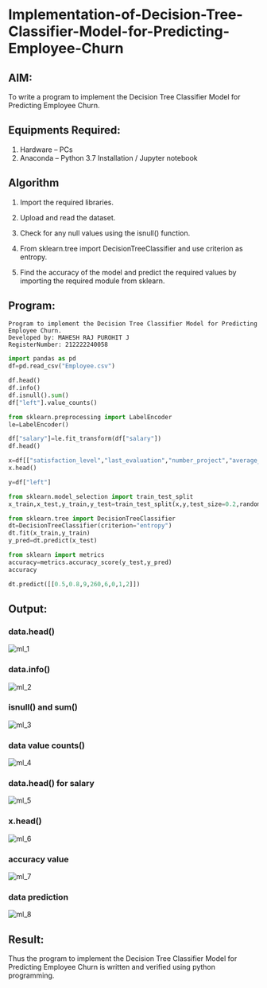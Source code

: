 # Implementation-of-Decision-Tree-Classifier-Model-for-Predicting-Employee-Churn

## AIM:
To write a program to implement the Decision Tree Classifier Model for Predicting Employee Churn.

## Equipments Required:
1. Hardware – PCs
2. Anaconda – Python 3.7 Installation / Jupyter notebook

## Algorithm

1. Import the required libraries.
   
2. Upload and read the dataset.
   
3. Check for any null values using the isnull() function.
   
4. From sklearn.tree import DecisionTreeClassifier and use criterion as entropy.
   
5. Find the accuracy of the model and predict the required values by importing the required module from sklearn.

## Program:
```
Program to implement the Decision Tree Classifier Model for Predicting Employee Churn.
Developed by: MAHESH RAJ PUROHIT J
RegisterNumber: 212222240058
```
```py
import pandas as pd
df=pd.read_csv("Employee.csv")

df.head()
df.info()
df.isnull().sum()
df["left"].value_counts()

from sklearn.preprocessing import LabelEncoder
le=LabelEncoder()

df["salary"]=le.fit_transform(df["salary"])
df.head()

x=df[["satisfaction_level","last_evaluation","number_project","average_montly_hours","time_spend_company","Work_accident","promotion_last_5years","salary"]]
x.head()

y=df["left"]

from sklearn.model_selection import train_test_split
x_train,x_test,y_train,y_test=train_test_split(x,y,test_size=0.2,random_state=100)

from sklearn.tree import DecisionTreeClassifier
dt=DecisionTreeClassifier(criterion="entropy")
dt.fit(x_train,y_train)
y_pred=dt.predict(x_test)

from sklearn import metrics
accuracy=metrics.accuracy_score(y_test,y_pred)
accuracy

dt.predict([[0.5,0.8,9,260,6,0,1,2]])

```

## Output:

### data.head()

![ml_1](https://github.com/Skanthasishanth/Implementation-of-Decision-Tree-Classifier-Model-for-Predicting-Employee-Churn/assets/118298456/2b255637-0e17-477e-bea6-c50b79a7c47a)

### data.info()

![ml_2](https://github.com/Skanthasishanth/Implementation-of-Decision-Tree-Classifier-Model-for-Predicting-Employee-Churn/assets/118298456/caf6d54a-0c7f-47a8-a4bc-cf0e38df9f85)

### isnull() and sum()

![ml_3](https://github.com/Skanthasishanth/Implementation-of-Decision-Tree-Classifier-Model-for-Predicting-Employee-Churn/assets/118298456/2518141a-c1a7-4da7-afc7-a980b0521c8f)

### data value counts()

![ml_4](https://github.com/Skanthasishanth/Implementation-of-Decision-Tree-Classifier-Model-for-Predicting-Employee-Churn/assets/118298456/2eb06960-84dd-4672-b461-ca6b15089962)

### data.head() for salary

![ml_5](https://github.com/Skanthasishanth/Implementation-of-Decision-Tree-Classifier-Model-for-Predicting-Employee-Churn/assets/118298456/07118456-06e3-4d6e-94cb-d659131b0b73)

### x.head()

![ml_6](https://github.com/Skanthasishanth/Implementation-of-Decision-Tree-Classifier-Model-for-Predicting-Employee-Churn/assets/118298456/450941b2-7d1e-4d73-96a6-eb8cca679dd7)

### accuracy value

![ml_7](https://github.com/Skanthasishanth/Implementation-of-Decision-Tree-Classifier-Model-for-Predicting-Employee-Churn/assets/118298456/80cae8c2-1b2b-4d28-9a37-1b4feeab35be)

### data prediction

![ml_8](https://github.com/Skanthasishanth/Implementation-of-Decision-Tree-Classifier-Model-for-Predicting-Employee-Churn/assets/118298456/4a303c1b-5989-4f51-8174-3ddc627b569d)


## Result:
Thus the program to implement the  Decision Tree Classifier Model for Predicting Employee Churn is written and verified using python programming.
